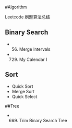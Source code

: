 #Algorithm

Leetcode 刷题算法总结

## Binary Search
-  56. Merge Intervals
- 729. My Calendar I

## Sort
- Quick Sort
- Merge Sort
- Quick Select

##Tree
- 669. Trim Binary Search Tree